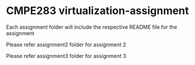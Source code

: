 # CMPE283 virtualization-assignment

Each assignment folder will include the respective README file for the assignment

Please refer assignment2 folder for assignment 2

Please refer assignment3 folder for assignment 3
